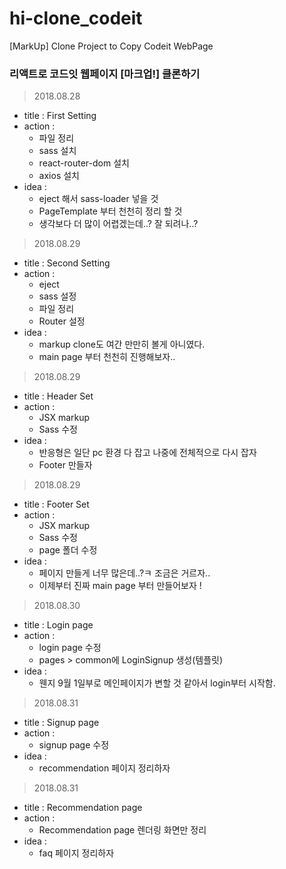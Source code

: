 # hi-clone_codeit
[MarkUp] Clone Project to Copy Codeit WebPage

### 리액트로 코드잇 웹페이지 [마크업!] 클론하기

> 2018.08.28
  - title : First Setting
  - action : 
    - 파일 정리
    - sass 설치
    - react-router-dom 설치
    - axios 설치
  - idea : 
    - eject 해서 sass-loader 넣을 것
    - PageTemplate 부터 천천히 정리 할 것
    - 생각보다 더 많이 어렵겠는데..? 잘 되려나..?

> 2018.08.29
  - title : Second Setting
  - action : 
    - eject
    - sass 설정
    - 파일 정리
    - Router 설정
  - idea : 
    - markup clone도 여간 만만히 볼게 아니였다.
    - main page 부터 천천히 진행해보자..

> 2018.08.29
  - title : Header Set
  - action : 
    - JSX markup
    - Sass 수정
  - idea : 
    - 반응형은 일단 pc 환경 다 잡고 나중에 전체적으로 다시 잡자
    - Footer 만들자

> 2018.08.29
  - title : Footer Set
  - action : 
    - JSX markup
    - Sass 수정
    - page 폴더 수정
  - idea : 
    - 페이지 만들게 너무 많은데..?ㅋ 조금은 거르자..
    - 이제부터 진짜 main page 부터 만들어보자 !

> 2018.08.30
  - title : Login page
  - action : 
    - login page 수정
    - pages > common에 LoginSignup 생성(템플릿)
  - idea : 
    - 웬지 9월 1일부로 메인페이지가 변할 것 같아서 login부터 시작함.

> 2018.08.31
  - title : Signup page
  - action : 
    - signup page 수정
  - idea : 
    - recommendation 페이지 정리하자

> 2018.08.31
  - title : Recommendation page
  - action : 
    - Recommendation page 렌더링 화면만 정리
  - idea : 
    - faq 페이지 정리하자